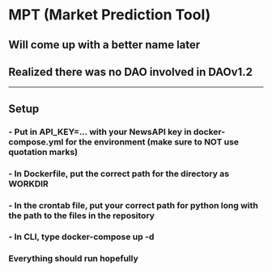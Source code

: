 # MPT (Market Prediction Tool)

## Will come up with a better name later
## Realized there was no DAO involved in DAOv1.2

-----------------------------------

## Setup
### - Put in API_KEY=... with your NewsAPI key in docker-compose.yml for the environment (make sure to NOT use quotation marks)
### - In Dockerfile, put the correct path for the directory as WORKDIR
### - In the crontab file, put your correct path for python long with the path to the files in the repository
### - In CLI, type docker-compose up -d
### Everything should run hopefully
